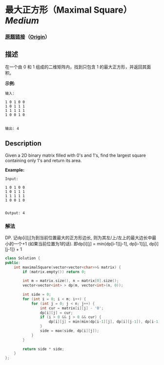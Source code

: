 # 最大正方形（Maximal Square）*Medium*
### [原题链接](https://leetcode-cn.com/problems/maximal-square)（[Origin](https://leetcode.com/problems/maximal-square)）
## 描述
在一个由 0 和 1 组成的二维矩阵内，找到只包含 1 的最大正方形，并返回其面积。

**示例:**
```
输入: 

1 0 1 0 0
1 0 1 1 1
1 1 1 1 1
1 0 0 1 0


输出: 4
```

## Description
Given a 2D binary matrix filled with 0&#39;s and 1&#39;s, find the largest square containing only 1&#39;s and return its area.

**Example:**
```
Input: 

1 0 1 0 0
1 0 1 1 1
1 1 1 1 1
1 0 0 1 0


Output: 4
```


### 解法
DP. 记dp[i][j]为到当前位置最大的正方形边长, 则为其左/上/左上的最大边长中最小的一个+1 (如果当前位置为1的话). 即dp[i][j] = min{dp[i-1][j-1], dp[i-1][j], dp[i][j-1]} + 1

```c++
class Solution {
public:
    int maximalSquare(vector<vector<char>>& matrix) {
        if (matrix.empty()) return 0;
        
        int m = matrix.size(), n = matrix[0].size();
        vector<vector<int> > dp(m, vector<int>(n, 0));
        
        int side = 0;
        for (int i = 0; i < m; i++) {
            for (int j = 0; j < n; j++) {
                int cur = matrix[i][j] - '0';
                dp[i][j] = cur;
                if (i > 0 && j > 0 && cur) {
                    dp[i][j] = min(min(dp[i-1][j], dp[i][j-1]), dp[i-1][j-1]) + 1;
                }
                side = max(side, dp[i][j]);
            }
        }
        
        return side * side;
    }
};
```